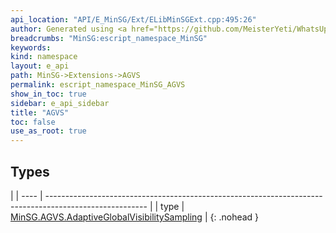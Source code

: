 ```yaml
---
api_location: "API/E_MinSG/Ext/ELibMinSGExt.cpp:495:26"
author: Generated using <a href="https://github.com/MeisterYeti/WhatsUpDoc">WhatsUpDoc</a>
breadcrumbs: "MinSG:escript_namespace_MinSG"
keywords: 
kind: namespace
layout: e_api
path: MinSG->Extensions->AGVS
permalink: escript_namespace_MinSG_AGVS
show_in_toc: true
sidebar: e_api_sidebar
title: "AGVS"
toc: false
use_as_root: true
---
```


## Types

|
| ---- | ------------------------------------------------------------------------------------------------------- | 
| type | [MinSG.AGVS.AdaptiveGlobalVisibilitySampling](escript_type_MinSG_AGVS_AdaptiveGlobalVisibilitySampling) | 
{: .nohead }

